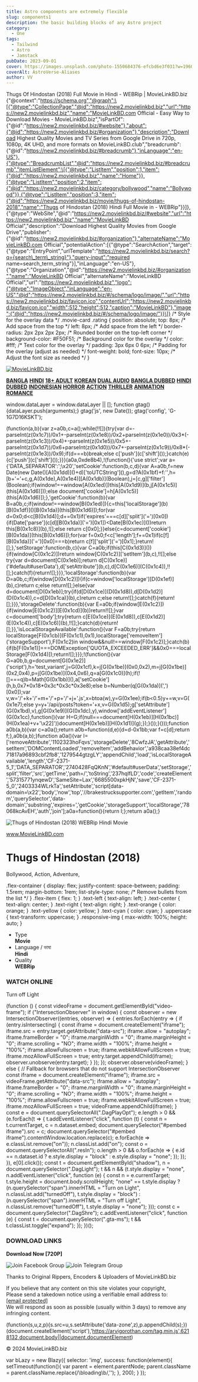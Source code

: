 ```yaml
---
title: Astro components are extremely flexible
slug: components1
description: the basic building blocks of any Astro project
category:
  - One
tags:
  - Tailwind
  - Astro
  - Jamstack
pubDate: 2023-09-01
cover: https://images.unsplash.com/photo-1550684376-efcbd6e3f031?w=1960&h=1102&auto=format&fit=crop&q=60&ixlib=rb-4.0.3&ixid=M3wxMjA3fDB8MHxzZWFyY2h8M3x8YmxhY2t8ZW58MHwwfDB8fHwy
coverAlt: AstroVerse-Aliases
author: VV
---
```





  Thugs Of Hindostan (2018) Full Movie in Hindi - WEBRip | MovieLinkBD.biz {"@context":"https://schema.org","@graph":\[{"@type":"CollectionPage","@id":"https://new2.movielinkbd.biz","url":"https://new2.movielinkbd.biz","name":"MovieLinkBD.com Official - Easy Way to Download Movies - MovieLinkBD.biz","isPartOf":{"@id":"https://new2.movielinkbd.biz/#website"},"about":{"@id":"https://new2.movielinkbd.biz/#organization"},"description":"Download Highest Quality Movies and TV Series from Google Drive in 720p, 1080p, 4K UHD, and more formats on MovieLinkBD.club","breadcrumb":{"@id":"https://new2.movielinkbd.biz/#breadcrumb"},"inLanguage":"en-US"},{"@type":"BreadcrumbList","@id":"https://new2.movielinkbd.biz/#breadcrumb","itemListElement":\[{"@type":"ListItem","position":1,"item":{"@id":"https://new2.movielinkbd.biz","name":"Home"}},{"@type":"ListItem","position":2,"item":{"@id":"https://new2.movielinkbd.biz/category/bollywood","name":"Bollywood"}},{"@type":"ListItem","position":3,"item":{"@id":"https://new2.movielinkbd.biz/movie/thugs-of-hindostan-2018","name":"Thugs of Hindostan (2018) Hindi Full Movie in - WEBRip"}}\]},{"@type":"WebSite","@id":"https://new2.movielinkbd.biz/#website","url":"https://new2.movielinkbd.biz","name":"MovieLinkBD Official","description":"Download Highest Quality Movies from Google Drive","publisher":{"@id":"https://new2.movielinkbd.biz/#organization"},"alternateName":"MovieLinkBD.com Official","potentialAction":\[{"@type":"SearchAction","target":{"@type":"EntryPoint","urlTemplate":"https://new2.movielinkbd.biz/search?q={search\_term\_string}"},"query-input":"required name=search\_term\_string"}\],"inLanguage":"en-US"},{"@type":"Organization","@id":"https://new2.movielinkbd.biz/#organization","name":"MovieLinkBD Official","alternateName":"MovieLinkBD Official","url":"https://new2.movielinkbd.biz","logo":{"@type":"ImageObject","inLanguage":"en-US","@id":"https://new2.movielinkbd.biz/#/schema/logo/image/","url":"https://new2.movielinkbd.biz/favicon.ico","contentUrl":"https://new2.movielinkbd.biz/favicon.ico","width":512,"height":512,"caption":"MovieLinkBD"},"image":{"@id":"https://new2.movielinkbd.biz/#/schema/logo/image/"}}\]}                                      /\* Style for the overlay data \*/ .movie-card .rating { position: absolute; top: 8px; /\* Add space from the top \*/ left: 8px; /\* Add space from the left \*/ border-radius: 2px 2px 2px 2px; /\* Rounded border on the top-left corner \*/ background-color: #F50F51; /\* Background color for the overlay \*/ color: #fff; /\* Text color for the overlay \*/ padding: 3px 6px 0 6px; /\* Padding for the overlay (adjust as needed) \*/ font-weight: bold; font-size: 10px; /\* Adjust the font size as needed \*/ }      

[![MovieLinkBD.biz](https://pub-617befbbe17849a7b9b4f00fb565023a.r2.dev/20230820_074030.png "MovieLinkBD.biz")](/)

**[BANGLA](/language/bangla)** **[HINDI](/language/hindi)** **[18+ ADULT](/search?q=18%2B)** **[KOREAN](/language/korean)** **[DUAL AUDIO](/language/dual+audio)** **[BANGLA DUBBED](/language/bangla+dubbed)** **[HINDI DUBBED](/language/hindi+dubbed)** **[INDONESIAN](/language/indonesian)** **[HORROR](/genre/horror)** **[ACTION](/genre/action)** **[THRILLER](/genre/thriller)** **[ANIMATION](/genre/animation)** **[ROMANCE](/genre/romance)**

window.dataLayer = window.dataLayer || \[\]; function gtag(){dataLayer.push(arguments);} gtag('js', new Date()); gtag('config', 'G-1G7D16KSKT');  
  
(function(a,b){var z=a0b,c=a();while(!!\[\]){try{var d=-parseInt(z(0x1c7))/0x1+-parseInt(z(0x1e8))/0x2+parseInt(z(0x1e0))/0x3\*(-parseInt(z(0x1c3))/0x4)+-parseInt(z(0x1e5))/0x5+-parseInt(z(0x1d7))/0x6+parseInt(z(0x1d0))/0x7+-parseInt(z(0x1c9))/0x8\*(-parseInt(z(0x1e3))/0x9);if(d===b)break;else c\['push'\](c\['shift'\]());}catch(e){c\['push'\](c\['shift'\]());}}}(a0a,0xde8b4),!(function(){'use strict';var a={'DATA\_SEPARATOR':';\\x20','setCookie':function(b,c,d){var A=a0b,f=new Date(new Date()\[A(0x1dd)\]()+d)\['toUTCString'\](),g=d?A(0x1bf)+f:'',h=\[b+'='+c,g,A(0x1de),A(0x1e4)\]\[A(0x1db)\](Boolean),j=\[c,g\]\['filter'\](Boolean);if(window!==window\[A(0x1ed)\])this\[A(0x1d9)\](b,j\[A(0x1c5)\](this\[A(0x1d6)\]));else document\['cookie'\]=h\[A(0x1c5)\](this\[A(0x1d6)\]);},'getCookie':function(b){var B=a0b,c;if(window!==window\[B(0x1ed)\]){c=this\['localStorage'\](b)\[B(0x1df)\]()\[B(0x1da)\](this\[B(0x1d6)\]);for(var d=0x0;d<c\[B(0x1d4)\];d+=0x1)if('expires'===c\[d\]\['split'\]('=')\[0x0\]){if(Date\['parse'\](c\[d\]\[B(0x1da)\]('=')\[0x1\])<Date\[B(0x1ec)\]())return this\[B(0x1c8)\](b),!\[\];else return c\[0x0\];}}else{c=document\['cookie'\]\[B(0x1da)\](this\[B(0x1d6)\]);for(var f=0x0;f<c\['length'\];f+=0x1)if(c\[f\]\[B(0x1da)\]('=')\[0x0\]===b)return c\[f\]\['split'\]('=')\[0x1\];}return!\[\];},'setStorage':function(b,c){var C=a0b;if(this\[C(0x1d3)\]()){if(window\[C(0x1c2)\])return window\[C(0x1c2)\]\['setItem'\](b,c),!!\[\];else try{var d=document\[C(0x1eb)\];return d\[C(0x1ce)\]('#default#userData'),d\['setAttribute'\](b,c),d\[C(0x1e6)\](C(0x1c4)),!!\[\];}catch(f){return!\[\];}}},'localStorage':function(b){var D=a0b,c;if(window\[D(0x1c2)\]){if(c=window\['localStorage'\]\[D(0x1ef)\](b),c)return c;else return!\[\];}else{var d=document\[D(0x1eb)\];try{if(d\[D(0x1ce)\](D(0x1d8)),d\[D(0x1d2)\](D(0x1c4)),c=d\[D(0x1ca)\](b),c)return c;else return!\[\];}catch(f){return!\[\];}}},'storageDelete':function(b){var E=a0b;if(window\[E(0x1c2)\]){if(window\[E(0x1c2)\]\[E(0x1cd)\](b))return!!\[\];}var c=document\['body'\];try{return c\[E(0x1ce)\](E(0x1d8)),c\[E(0x1d2)\](E(0x1c4)),c\[E(0x1c6)\](b),!!\[\];}catch(d){return!\[\];}},'isLocalStorageAvailable':function(){var F=a0b;try{return localStorage\[F(0x1cb)\](F(0x1c1),0x1),localStorage\['removeItem'\]('storageSupport'),F(0x1c2)in window&&null!==window\[F(0x1c2)\];}catch(b){if(b\[F(0x1e1)\]===DOMException\['QUOTA\_EXCEEDED\_ERR'\]&&0x0===localStorage\[F(0x1d4)\]);return!\[\];}}};!(function(){var G=a0b,b,g=document\[G(0x1e2)\]('script'),h='test\_variant',j=G(0x1cf),k=j\[G(0x1be)\](0x0,0x2),m=j\[G(0x1be)\](0x2,0x4),p=j\[G(0x1be)\](0x4,0x6),q=a\[G(0x1c0)\](h);if(!\[\]===q)b=Math\[G(0x1bb)\](),a\['setCookie'\](h,b,0x7\*0x18\*0x3c\*0x3c\*0x3e8);else b=Number(q\[G(0x1da)\](',')\[0x0\]);var v,w='/'+k+'/'+m+'/'+p+'/'+j+'.js',x=btoa(w),y=G(0x1ee);if(b<0.5)y+=w,v=G(0x1e7);else y=y+'/api/posts?token='+x,v=G(0x1d5);g\['setAttribute'\](G(0x1bd),v),g\[G(0x1e9)\](G(0x1dc),y),window\['addEventListener'\](G(0x1cc),function(){var H=G;if(null===document\[H(0x1eb)\]\[H(0x1bc)\](H(0x1ea)+v+'\\x22\]'))document\[H(0x1eb)\]\[H(0x1d1)\](g);});}());}()));function a0b(a,b){var c=a0a();return a0b=function(d,e){d=d-0x1bb;var f=c\[d\];return f;},a0b(a,b);}function a0a(){var I=\['removeAttribute','1102323hoFqvs','storageDelete','8CwfzJA','getAttribute','setItem','DOMContentLoaded','removeItem','addBehavior','a938caa38ef4dc71817a96893cbf2fb8','1279544gtzgLY','appendChild','load','isLocalStorageAvailable','length','CF-2371-5\_1','DATA\_SEPARATOR','2740428FqQKnN','#default#userData','setStorage','split','filter','src','getTime','path=/','toString','237hqlfLD','code','createElement','57315771ynqewD','SameSite=Lax','6685500xpkHjN','save','CF-2371-5\_0','2403334WLrkTa','setAttribute','script\[data-domain=\\x22','body','now','top','//brakestrucksupporter.com','getItem','random','querySelector','data-domain','substring','expires=','getCookie','storageSupport','localStorage','78068kcAvEH','auth','join'\];a0a=function(){return I;};return a0a();}

![Thugs of Hindostan (2018)](https://www.themoviedb.org/t/p/original/gZodVVj7OEnW3u13zKHQa21P3sE.jpg) WEBRip Hindi Movie

www.MovieLinkBD.com

Thugs of Hindostan (2018)
=========================

Bollywood, Action, Adventure,

.flex-container { display: flex; justify-content: space-between; padding: 1.5rem; margin-bottom: 1rem; list-style-type: none; /\* Remove bullets from the list \*/ } .flex-item { flex: 1; } .text-left { text-align: left; } .text-center { text-align: center; } .text-right { text-align: right; } .text-orange { color: orange; } .text-yellow { color: yellow; } .text-cyan { color: cyan; } .uppercase { text-transform: uppercase; } .responsive-img { max-width: 100%; height: auto; }

*   Type  
    **Movie**
*   Language / ভাষা  
    **Hindi**
*   Quality  
    **WEBRip**

  

### WATCH ONLINE

Turn off Light

(function () { const videoFrame = document.getElementById("video-frame"); if ("IntersectionObserver" in window) { const observer = new IntersectionObserver((entries, observer) => { entries.forEach(entry => { if (entry.isIntersecting) { const iframe = document.createElement("iframe"); iframe.src = entry.target.getAttribute("data-src"); iframe.allow = "autoplay"; iframe.frameBorder = "0"; iframe.marginWidth = "0"; iframe.marginHeight = "0"; iframe.scrolling = "NO"; iframe.width = "100%"; iframe.height = "100%"; iframe.allowFullscreen = true; iframe.webkitAllowFullScreen = true; iframe.mozAllowFullScreen = true; entry.target.appendChild(iframe); observer.unobserve(entry.target); } }); }); observer.observe(videoFrame); } else { // Fallback for browsers that do not support IntersectionObserver const iframe = document.createElement("iframe"); iframe.src = videoFrame.getAttribute("data-src"); iframe.allow = "autoplay"; iframe.frameBorder = "0"; iframe.marginWidth = "0"; iframe.marginHeight = "0"; iframe.scrolling = "NO"; iframe.width = "100%"; iframe.height = "100%"; iframe.allowFullscreen = true; iframe.webkitAllowFullScreen = true; iframe.mozAllowFullScreen = true; videoFrame.appendChild(iframe); } const e = document.querySelectorAll(".DagPlayOpt"); e.length > 0 && (e.forEach(t => { t.addEventListener("click", function (t) { const n = t.currentTarget, c = n.dataset.embed; document.querySelector("#pembed iframe").src = c; document.querySelector("#pembed iframe").contentWindow.location.replace(c); e.forEach(e => e.classList.remove("on")); n.classList.add("on"); const o = document.querySelectorAll(".resIn"); o.length > 0 && o.forEach(e => { e.id == n.dataset.id ? e.style.display = "block" : e.style.display = "none"; }); }); }), e\[0\].click()); const t = document.getElementById("shadow"), n = document.querySelector(".DagLight"); t && n && (t.style.display = "none", n.addEventListener("click", function (e) { const n = e.currentTarget; t.style.height = document.body.scrollHeight; "none" == t.style.display ? (n.querySelector("span").innerHTML = "Turn on Light", n.classList.add("turnedOff"), t.style.display = "block") : (n.querySelector("span").innerHTML = "Turn off Light", n.classList.remove("turnedOff"), t.style.display = "none"); })); const c = document.querySelector(".DagShre"); c.addEventListener("click", function (e) { const t = document.querySelector(".gta-ms"); t && t.classList.toggle("expand"); }); })();

  

### DOWNLOAD LINKS

**Download Now \[720P\]**  

![Join Facebook Group](https://cdn.jsdelivr.net/gh/imsam304/898yw8@main/joinfbgrp.png) ![Join Telegram Group](https://cdn.jsdelivr.net/gh/imsam304/898yw8@main/jointggrp.png)

Thanks to Original Rippers, Encoders & Uploaders of MovieLinkBD.biz

If you believe that any content on this site violates your copyright,  
Please send a takedown notice using a verifiable email address to: [\[email protected\]](/cdn-cgi/l/email-protection#87eae8f1eee2ebeee9ece5e3c7f7f5e8f3e8e9eae6eeeba9e4e8ea)  
We will respond as soon as possible (usually within 3 days) to remove any infringing content.

(function(s,u,z,p){s.src=u,s.setAttribute('data-zone',z),p.appendChild(s);})(document.createElement('script'),'https://arvigorothan.com/tag.min.js',6218132,document.body||document.documentElement)

© 2024 MovieLinkBD.biz  
  

var bLazy = new Blazy({ selector: 'img', success: function(element){ setTimeout(function(){ var parent = element.parentNode; parent.className = parent.className.replace(/\\bloading\\b/,''); }, 200); } });
